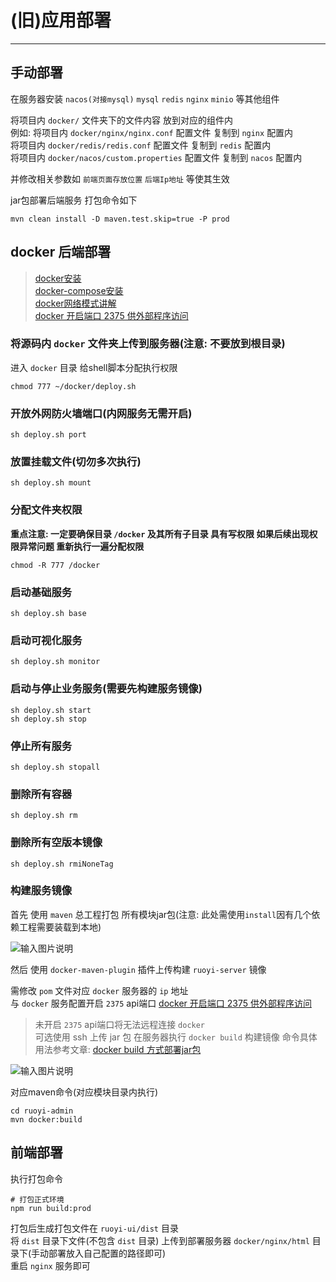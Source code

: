 # (旧)应用部署
- - -
## 手动部署

在服务器安装 `nacos(对接mysql)` `mysql` `redis` `nginx` `minio` 等其他组件

将项目内 `docker/` 文件夹下的文件内容 放到对应的组件内<br>
例如: 将项目内 `docker/nginx/nginx.conf` 配置文件 复制到 `nginx` 配置内<br>
将项目内 `docker/redis/redis.conf` 配置文件 复制到 `redis` 配置内<br>
将项目内 `docker/nacos/custom.properties` 配置文件 复制到 `nacos` 配置内<br>

并修改相关参数如 `前端页面存放位置` `后端Ip地址` 等使其生效

jar包部署后端服务 打包命令如下
```mvn
mvn clean install -D maven.test.skip=true -P prod
```
## docker 后端部署

> [docker安装](https://lionli.blog.csdn.net/article/details/83153029)<br>
> [docker-compose安装](https://lionli.blog.csdn.net/article/details/111220320)<br>
> [docker网络模式讲解](https://lionli.blog.csdn.net/article/details/109603785)<br>
> [docker 开启端口 2375 供外部程序访问](https://lionli.blog.csdn.net/article/details/92627962)

### 将源码内 `docker` 文件夹上传到服务器(注意: 不要放到根目录)

进入 `docker` 目录 给shell脚本分配执行权限
```shell
chmod 777 ~/docker/deploy.sh
```

### 开放外网防火墙端口(内网服务无需开启)
```shell
sh deploy.sh port
```

### 放置挂载文件(切勿多次执行)
```shell
sh deploy.sh mount
```

### 分配文件夹权限
**重点注意: 一定要确保目录 `/docker` 及其所有子目录 具有写权限 如果后续出现权限异常问题 重新执行一遍分配权限**
```shell
chmod -R 777 /docker
```

### 启动基础服务
```shell
sh deploy.sh base
```
### 启动可视化服务
```shell
sh deploy.sh monitor
```

### 启动与停止业务服务(需要先构建服务镜像)
```shell
sh deploy.sh start
sh deploy.sh stop
```

### 停止所有服务
```shell
sh deploy.sh stopall
```

### 删除所有容器
```shell
sh deploy.sh rm
```

### 删除所有空版本镜像
```shell
sh deploy.sh rmiNoneTag
```

### 构建服务镜像

首先 使用 `maven` 总工程打包 所有模块jar包(注意: 此处需使用`install`因有几个依赖工程需要装载到本地)

![输入图片说明](https://images.gitee.com/uploads/images/2022/0802/143055_0c6bf29e_1766278.png "屏幕截图.png")

然后 使用 `docker-maven-plugin` 插件上传构建 `ruoyi-server` 镜像

需修改 `pom` 文件对应 `docker` 服务器的 `ip` 地址<br>
与 `docker` 服务配置开启 `2375` api端口 [docker 开启端口 2375 供外部程序访问](https://lionli.blog.csdn.net/article/details/92627962)

> 未开启 `2375` api端口将无法远程连接 `docker`<br>
> 可选使用 ssh 上传 jar 包 在服务器执行 `docker build` 构建镜像 命令具体用法参考文章: [docker build 方式部署jar包](https://blog.csdn.net/qq_31360283/article/details/126487908)

![输入图片说明](https://images.gitee.com/uploads/images/2021/0727/115512_1f043312_1766278.png "屏幕截图.png")

对应maven命令(对应模块目录内执行)
```shell
cd ruoyi-admin
mvn docker:build
```


## 前端部署

执行打包命令
```shell
# 打包正式环境
npm run build:prod
```
打包后生成打包文件在 `ruoyi-ui/dist` 目录<br>
将 `dist` 目录下文件(不包含 `dist` 目录) 上传到部署服务器 `docker/nginx/html` 目录下(手动部署放入自己配置的路径即可)<br>
重启 `nginx` 服务即可

